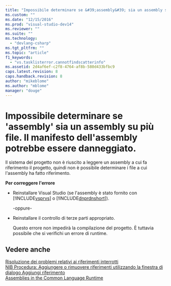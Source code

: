```yaml
---
title: "Impossibile determinare se &#39;assembly&#39; sia un assembly su pi&#249; file. Il manifesto dell&#39;assembly potrebbe essere danneggiato. | Microsoft Docs"
ms.custom: ""
ms.date: "12/15/2016"
ms.prod: "visual-studio-dev14"
ms.reviewer: ""
ms.suite: ""
ms.technology: 
  - "devlang-csharp"
ms.tgt_pltfrm: ""
ms.topic: "article"
f1_keywords: 
  - "vs.tasklisterror.cannotfindscatterinfo"
ms.assetid: 2d4af6ef-c2f8-4764-af8b-580d433bfbc9
caps.latest.revision: 8
caps.handback.revision: 8
author: "mikeblome"
ms.author: "mblome"
manager: "douge"
---
```

# Impossibile determinare se &#39;assembly&#39; sia un assembly su pi&#249; file. Il manifesto dell&#39;assembly potrebbe essere danneggiato.
Il sistema del progetto non è riuscito a leggere un assembly a cui fa riferimento il progetto, quindi non è possibile determinare i file a cui l'assembly ha fatto riferimento.  
  
 **Per correggere l'errore**  
  
-   Reinstallare Visual Studio \(se l'assembly è stato fornito con [!INCLUDE[vsprvs](../code-quality/includes/vsprvs_md.md)] o [!INCLUDE[dnprdnshort](../code-quality/includes/dnprdnshort_md.md)]\).  
  
     \-oppure\-  
  
-   Reinstallare il controllo di terze parti appropriato.  
  
     Questo errore non impedirà la compilazione del progetto. È tuttavia possibile che si verifichi un errore di runtime.  
  
## Vedere anche  
 [Risoluzione dei problemi relativi ai riferimenti interrotti](../ide/troubleshooting-broken-references.md)   
 [NIB Procedura: Aggiungere o rimuovere riferimenti utilizzando la finestra di dialogo Aggiungi riferimento](http://msdn.microsoft.com/it-it/3bd75d61-f00c-47c0-86a2-dd1f20e231c9)   
 [Assemblies in the Common Language Runtime](http://msdn.microsoft.com/it-it/33a0bc6a-6bb3-44c7-ada7-4a046e8c0945)